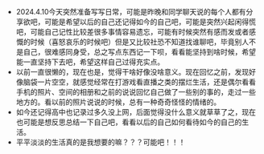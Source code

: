 + 2024.4.10今天突然准备写写日常，可能是昨晚和同学聊天说的每个人都有分享欲吧，可能是希望以后的自己还记得如今的自己吧，可能是突然兴起闲得慌吧，可能自己记性比较差很多事情容易遗忘，可能有时候突然有感而发或者感慨的时候（喜怒哀乐的时候吧）但是又比较社恐不知道找谁聊吧，毕竟别人不是自己，很难感同身受，总之写点东西记一下呗，看看能坚持到啥时候，希望能一直坚持下去吧，希望这样自己过得充实点。
+ 以前一直很懒的，现在也是，觉得干啥好像没啥意义。现在回忆之前，发现好像脑袋一片空空，就感觉经常在打游戏看直播之类的摆烂生活，还是偶尔看看手机的照片、空间的相册和之前的说说回忆自己做了一些别的事的，走过一些地方的。看以前的照片说说的时候，总有一种奇奇怪怪的情绪的。
+ 如今还记得高中也记录过多久没上网，后面觉得没什么意义就草草了之，现在也可能是想反思总结一下自己吧，看看以后的自己如何看待如今的自己的生活。
+ 平平淡淡的生活真的是我想要的嘛？？？可能吧！！！